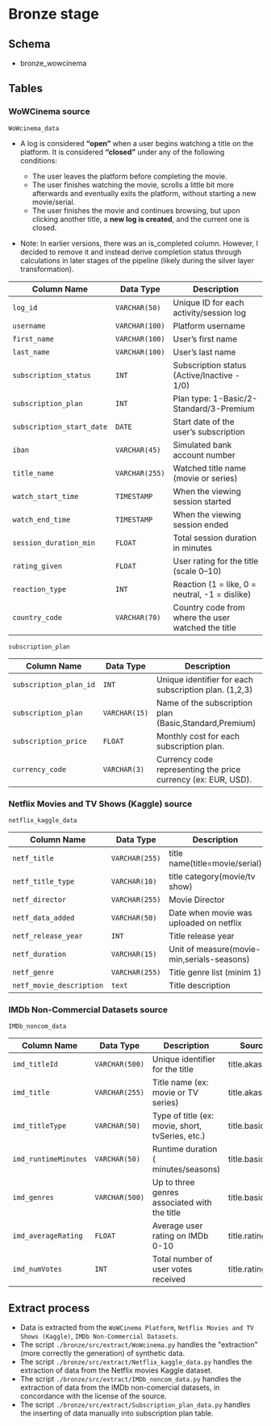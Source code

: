 # Bronze stage

## Schema

- bronze_wowcinema

## Tables

### **WoWCinema source**

`WoWcinema_data`

- A log is considered **“open”** when a user begins watching a title on the platform. It is considered **“closed”** under any of the following conditions:

  - The user leaves the platform before completing the movie.
  - The user finishes watching the movie, scrolls a little bit more afterwards and eventually exits the platform, without starting a new movie/serial.
  - The user finishes the movie and continues browsing, but upon clicking another title, a **new log is created**, and the current one is closed.

- Note: In earlier versions, there was an is_completed column. However, I decided to remove it and instead derive completion status through calculations in later stages of the pipeline (likely during the silver layer transformation).

| Column Name               | Data Type      | Description                                        |
| ------------------------- | -------------- | -------------------------------------------------- |
| `log_id`                  | `VARCHAR(50)`  | Unique ID for each activity/session log            |
| `username`                | `VARCHAR(100)` | Platform username                                  |
| `first_name`              | `VARCHAR(100)` | User’s first name                                  |
| `last_name`               | `VARCHAR(100)` | User’s last name                                   |
| `subscription_status`     | `INT`          | Subscription status (Active/Inactive - 1/0)        |
| `subscription_plan`       | `INT`          | Plan type: 1-Basic/2-Standard/3-Premium            |
| `subscription_start_date` | `DATE`         | Start date of the user’s subscription              |
| `iban`                    | `VARCHAR(45)`  | Simulated bank account number                      |
| `title_name`              | `VARCHAR(255)` | Watched title name (movie or series)               |
| `watch_start_time`        | `TIMESTAMP`    | When the viewing session started                   |
| `watch_end_time`          | `TIMESTAMP`    | When the viewing session ended                     |
| `session_duration_min`    | `FLOAT`        | Total session duration in minutes                  |
| `rating_given`            | `FLOAT`        | User rating for the title (scale 0–10)             |
| `reaction_type`           | `INT`          | Reaction (1 = like, 0 = neutral, -1 = dislike)     |
| `country_code`            | `VARCHAR(70)`  | Country code from where the user watched the title |

`subscription_plan`

| Column Name            | Data Type     | Description                                                   |
| ---------------------- | ------------- | ------------------------------------------------------------- |
| `subscription_plan_id` | `INT`         | Unique identifier for each subscription plan. (1,2,3)         |
| `subscription_plan`    | `VARCHAR(15)` | Name of the subscription plan (Basic,Standard,Premium)        |
| `subscription_price`   | `FLOAT`       | Monthly cost for each subscription plan.                      |
| `currency_code`        | `VARCHAR(3)`  | Currency code representing the price currency (ex: EUR, USD). |

### **Netflix Movies and TV Shows (Kaggle) source**

`netflix_kaggle_data`

| Column Name              | Data Type      | Description                                |
| ------------------------ | -------------- | ------------------------------------------ |
| `netf_title`             | `VARCHAR(255)` | title name(title=movie/serial)             |
| `netf_title_type`        | `VARCHAR(10)`  | title category(movie/tv show)              |
| `netf_director`          | `VARCHAR(255)` | Movie Director                             |
| `netf_data_added`        | `VARCHAR(50)`  | Date when movie was uploaded on netflix    |
| `netf_release_year`      | `INT`          | Title release year                         |
| `netf_duration`          | `VARCHAR(15)`  | Unit of measure(movie-min,serials-seasons) |
| `netf_genre`             | `VARCHAR(255)` | Title genre list (minim 1)                 |
| `netf_movie_description` | `text`         | Title description                          |

### **IMDb Non-Commercial Datasets source**

`IMDb_noncom_data`

| Column Name          | Data Type      | Description                                      | Source File          |
| -------------------- | -------------- | ------------------------------------------------ | -------------------- |
| `imd_titleId`        | `VARCHAR(500)` | Unique identifier for the title                  | title.akas.tsv.gz    |
| `imd_title`          | `VARCHAR(255)` | Title name (ex: movie or TV series)              | title.akas.tsv.gz    |
| `imd_titleType`      | `VARCHAR(50)`  | Type of title (ex: movie, short, tvSeries, etc.) | title.basics.tsv.gz  |
| `imd_runtimeMinutes` | `VARCHAR(50)`  | Runtime duration ( minutes/seasons)              | title.basics.tsv.gz  |
| `imd_genres`         | `VARCHAR(500)` | Up to three genres associated with the title     | title.basics.tsv.gz  |
| `imd_averageRating`  | `FLOAT`        | Average user rating on IMDb 0-10                 | title.ratings.tsv.gz |
| `imd_numVotes`       | `INT`          | Total number of user votes received              | title.ratings.tsv.gz |

## Extract process

- Data is extracted from the `WoWCinema Platform`, `Netflix Movies and TV Shows (Kaggle)`, `IMDb Non-Commercial Datasets`.
- The script `./bronze/src/extract/WoWcinema.py` handles the "extraction" (more correctly the generation) of synthetic data.
- The script `./bronze/src/extract/Netflix_kaggle_data.py` handles the extraction of data from the Netflix movies Kaggle dataset.
- The script `./bronze/src/extract/IMDb_noncom_data.py` handles the extraction of data from the IMDb non-comercial datasets, in concordance with the license of the source.
- The script `./bronze/src/extract/Subscription_plan_data.py` handles the inserting of data manually into subscription plan table.
